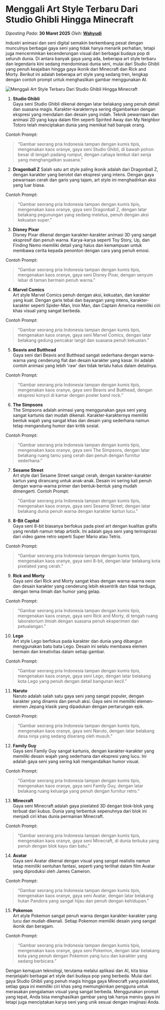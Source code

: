 # Menggali Art Style Terbaru Dari Studio Ghibli Hingga Minecraft

_Diposting Pada:_ **30 Maret 2025**
_Oleh:_  [**Wahyudi**](../author/wahyudi.html)

Industri animasi dan seni digital semakin berkembang pesat dengan munculnya berbagai gaya seni yang tidak hanya menarik perhatian, tetapi juga mencerminkan kecenderungan visual dari berbagai budaya pop di seluruh dunia. Di antara banyak gaya yang ada, beberapa art style terbaru dan legendaris kini sedang mendominasi dunia seni, mulai dari Studio Ghibli yang penuh keajaiban hingga gaya ikonik dari Minecraft dan Rick and Morty. Berikut ini adalah beberapa art style yang sedang tren, lengkap dengan contoh prompt untuk menghasilkan gambar menggunakan AI.

![Menggali Art Style Terbaru Dari Studio Ghibli Hingga Minecraft](https://qph.cf2.quoracdn.net/main-qimg-c5b7c572e4d393e1420b30ceb00d2f63)

1. **Studio Ghibli**  
Gaya seni Studio Ghibli dikenal dengan latar belakang yang penuh detail dan suasana magis. Karakter-karakternya sering digambarkan dengan ekspresi yang mendalam dan desain yang indah. Teknik pewarnaan dan animasi 2D yang kaya dalam film seperti Spirited Away dan My Neighbor Totoro telah menciptakan dunia yang memikat hati banyak orang.

Contoh Prompt:  

> “Gambar seorang pria Indonesia tampan dengan kumis tipis, mengenakan kaos oranye, gaya seni Studio Ghibli, di bawah pohon besar di tengah padang rumput, dengan cahaya lembut dari senja yang menghangatkan suasana.”

2. **Dragonball Z**
Salah satu art style paling ikonik adalah dari Dragonball Z, dengan karakter yang berotot dan ekspresi yang intens. Dengan gaya pewarnaan cerah dan garis yang tajam, art style ini menghadirkan aksi yang luar biasa.

Contoh Prompt:

> “Gambar seorang pria Indonesia tampan dengan kumis tipis, mengenakan kaos oranye, gaya seni Dragonball Z, dengan latar belakang pegunungan yang sedang meletus, penuh dengan aksi kekuatan super.”

3. **Disney Pixar**  
Disney Pixar dikenal dengan karakter-karakter animasi 3D yang sangat ekspresif dan penuh warna. Karya-karya seperti Toy Story, Up, dan Finding Nemo memiliki detail yang halus dan kemampuan untuk membawa cerita kepada penonton dengan cara yang penuh emosi.

Contoh Prompt: 

> “Gambar seorang pria Indonesia tampan dengan kumis tipis, mengenakan kaos oranye, gaya seni Disney Pixar, dengan senyum lebar di taman bermain penuh warna.”

4. **Marvel Comics**  
Art style Marvel Comics penuh dengan aksi, kekuatan, dan karakter yang kuat. Dengan garis tebal dan bayangan yang intens, karakter-karakter seperti Spider-Man, Iron Man, dan Captain America memiliki ciri khas visual yang sangat berbeda.

Contoh Prompt:

> “Gambar seorang pria Indonesia tampan dengan kumis tipis, mengenakan kaos oranye, gaya seni Marvel Comics, dengan latar belakang gedung pencakar langit dan suasana penuh kekuatan.”

5. **Beavis and Butthead**  
Gaya seni dari Beavis and Butthead sangat sederhana dengan warna-warna yang cenderung flat dan desain karakter yang kasar. Ini adalah contoh animasi yang lebih 'raw' dan tidak terlalu halus dalam detailnya.

Contoh Prompt: 

> “Gambar seorang pria Indonesia tampan dengan kumis tipis, mengenakan kaos oranye, gaya seni Beavis and Butthead, dengan ekspresi konyol di kamar dengan poster band rock.”

6. **The Simpsons**  
The Simpsons adalah animasi yang menggunakan gaya seni yang sangat kartunis dan mudah dikenali. Karakter-karakternya memiliki bentuk wajah yang sangat khas dan desain yang sederhana namun tetap mengandung humor dan kritik sosial.

Contoh Prompt:

> “Gambar seorang pria Indonesia tampan dengan kumis tipis, mengenakan kaos oranye, gaya seni The Simpsons, dengan latar belakang ruang tamu yang cerah dan penuh dengan furnitur sederhana.”

7. **Sesame Street**  
Art style dari Sesame Street sangat cerah, dengan karakter-karakter kartun yang dirancang untuk anak-anak. Desain ini sering kali penuh dengan warna-warna primer dan bentuk-bentuk yang mudah dimengerti.
Contoh Prompt: 

> “Gambar seorang pria Indonesia tampan dengan kumis tipis, mengenakan kaos oranye, gaya seni Sesame Street, dengan latar belakang dunia penuh warna dengan karakter kartun lucu.”

8. **8-Bit Capital**  
Gaya seni 8-bit biasanya berfokus pada pixel art dengan kualitas grafis yang rendah namun tetap artistik. Ini adalah gaya seni yang terinspirasi dari video game retro seperti Super Mario atau Tetris.

Contoh Prompt: 

> “Gambar seorang pria Indonesia tampan dengan kumis tipis, mengenakan kaos oranye, gaya seni 8-bit, dengan latar belakang kota pixelated yang cerah.”

9. **Rick and Morty**  
Gaya seni dari Rick and Morty sangat khas dengan warna-warna neon dan desain karakter yang cenderung lebih eksentrik dan tidak terduga, dengan tema ilmiah dan humor yang gelap.

Contoh Prompt: 

> “Gambar seorang pria Indonesia tampan dengan kumis tipis, mengenakan kaos oranye, gaya seni Rick and Morty, di tengah ruang laboratorium ilmiah dengan suasana penuh eksperimen dan petualangan.”

10. **Lego**  
Art style Lego berfokus pada karakter dan dunia yang dibangun menggunakan batu bata Lego. Desain ini selalu membawa elemen bermain dan kreativitas dalam setiap gambar.

Contoh Prompt:

> “Gambar seorang pria Indonesia tampan dengan kumis tipis, mengenakan kaos oranye, gaya seni Lego, dengan latar belakang kota Lego yang penuh dengan detail bangunan kecil.”

11. **Naruto**  
Naruto adalah salah satu gaya seni yang sangat populer, dengan karakter yang dinamis dan penuh aksi. Gaya seni ini memiliki elemen-elemen Jepang klasik yang dipadukan dengan pertarungan epik.

Contoh Prompt: 

> “Gambar seorang pria Indonesia tampan dengan kumis tipis, mengenakan kaos oranye, gaya seni Naruto, dengan latar belakang desa ninja yang sedang diserang oleh musuh.”

12. **Family Guy**  
Gaya seni Family Guy sangat kartunis, dengan karakter-karakter yang memiliki desain wajah yang sederhana dan ekspresi yang lucu. Ini adalah gaya seni yang sering kali mengandalkan humor visual.

Contoh Prompt: 

> “Gambar seorang pria Indonesia tampan dengan kumis tipis, mengenakan kaos oranye, gaya seni Family Guy, dengan latar belakang ruang keluarga yang penuh dengan furnitur retro.”

13. **Minecraft**  
Gaya seni Minecraft adalah gaya pixelated 3D dengan blok-blok yang terbuat dari kubus. Dunia yang terbentuk sepenuhnya dari blok ini menjadi ciri khas dunia permainan Minecraft.

Contoh Prompt:

> “Gambar seorang pria Indonesia tampan dengan kumis tipis, mengenakan kaos oranye, gaya seni Minecraft, di dunia terbuka yang penuh dengan blok kayu dan batu.”

14. **Avatar**  
Gaya seni Avatar dikenal dengan visual yang sangat realistis namun tetap memiliki sentuhan fantasi, seperti yang terlihat dalam film Avatar yang diproduksi oleh James Cameron.

Contoh Prompt:

> “Gambar seorang pria Indonesia tampan dengan kumis tipis, mengenakan kaos oranye, gaya seni Avatar, dengan latar belakang hutan Pandora yang sangat hijau dan penuh dengan kehidupan.”

15. **Pokemon**  
Art style Pokemon sangat penuh warna dengan karakter-karakter yang lucu dan mudah dikenali. Setiap Pokemon memiliki desain yang sangat ikonik dan beragam.

Contoh Prompt:

> “Gambar seorang pria Indonesia tampan dengan kumis tipis, mengenakan kaos oranye, gaya seni Pokemon, dengan latar belakang kota yang penuh dengan Pokemon yang lucu dan karakter yang sedang berbicara.”

Dengan kemajuan teknologi, terutama melalui aplikasi dan AI, kita bisa menjelajahi berbagai art style dari budaya pop yang berbeda. Mulai dari gaya Studio Ghibli yang penuh magis hingga gaya Minecraft yang pixelated, setiap gaya ini memiliki ciri khas yang memungkinkan pengguna untuk merasakan pengalaman visual yang sangat berbeda. Menggunakan prompt yang tepat, Anda bisa menghasilkan gambar yang tak hanya meniru gaya ini tetapi juga menciptakan karya seni yang unik sesuai dengan imajinasi Anda.
